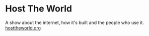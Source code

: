 # Host The World
A show about the internet, how it's built and the people who use it. [hosttheworld.org](http://hosttheworld.org)
